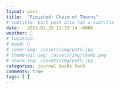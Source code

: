 ```yaml
---
layout: post
title:  "Finished: Chain of Thorns"
# subtitle: Each post also has a subtitle
date:   2023-02-25 11:33:14 -0800
weather: 🔆
# location: 
# mood: 🥰
# cover-img: /assets/img/path.jpg
# thumbnail-img: /assets/img/thumb.png
# share-img: /assets/img/path.jpg
categories: journal books tech
comments: true
tags: [ ]
---
```


